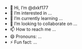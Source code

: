 - 👋 Hi, I’m @dxkf177
- 👀 I’m interested in ...
- 🌱 I’m currently learning ...
- 💞️ I’m looking to collaborate on ...
- 📫 How to reach me ...
- 😄 Pronouns: ...
- ⚡ Fun fact: ...

<!---
dxkf177/dxkf177 is a ✨ special ✨ repository because its `README.md` (this file) appears on your GitHub profile.
You can click the Preview link to take a look at your changes.
--->

 